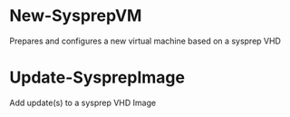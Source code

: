 # New-SysprepVM
Prepares and configures a new virtual machine based on a sysprep VHD

# Update-SysprepImage
Add update(s) to a sysprep VHD Image

